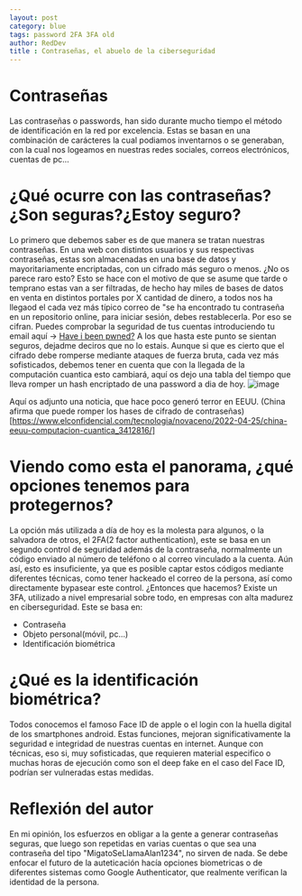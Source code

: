 ```yaml
---
layout: post
category: blue
tags: password 2FA 3FA old
author: RedDev
title : Contraseñas, el abuelo de la ciberseguridad 
---
```


# Contraseñas
Las contraseñas o passwords, han sido durante mucho tiempo el método de identificación en la red por excelencia.
Estas se basan en una combinación de carácteres la cual podiamos inventarnos o se generaban, con la cual nos logeamos en nuestras redes sociales, correos electrónicos, cuentas de pc...

# ¿Qué ocurre con las contraseñas?¿Son seguras?¿Estoy seguro?
Lo primero que debemos saber es de que manera se tratan nuestras contraseñas. 
En una web con distintos usuarios y sus respectivas contraseñas, estas son almacenadas en una base de datos y mayoritariamente encriptadas, con un cifrado más seguro o menos.
¿No os parece raro esto?
Esto se hace con el motivo de que se asume que tarde o temprano estas van a ser filtradas, de hecho hay miles de bases de datos en venta en distintos portales por X cantidad de dinero, a todos nos ha llegaod el cada vez más típico correo de "se ha encontrado tu contraseña en un repositorio online, para iniciar sesión, debes restablecerla.
Por eso se cifran.
Puedes comprobar la seguridad de tus cuentas introduciendo tu email aquí -> <a href="https://haveibeenpwned.com/">Have i been pwned?</a>
A los que hasta este punto se sientan seguros, dejadme deciros que no lo estais. Aunque si que es cierto que el cifrado debe romperse mediante ataques de fuerza bruta, cada vez más sofisticados, debemos tener en cuenta que con la llegada de la computación cuantica esto cambiará, aquí os dejo una tabla del tiempo que lleva romper un hash encriptado de una password a dia de hoy.
![image](https://github.com/reycotallo98/reycotallo98.github.io/assets/93315382/8c9833ec-4d2c-4b9a-907c-90edfae2e5f4)

Aquí os adjunto una noticia, que hace poco generó terror en EEUU.
(China afirma que puede romper los hases de cifrado de contraseñas)[https://www.elconfidencial.com/tecnologia/novaceno/2022-04-25/china-eeuu-computacion-cuantica_3412816/]

# Viendo como esta el panorama, ¿qué opciones tenemos para protegernos?
La opción más utilizada a día de hoy es la molesta para algunos, o la salvadora de otros, el 2FA(2 factor authentication), este se basa en un segundo control de seguridad además de la contraseña, normalmente un código enviado al número de teléfono o al correo vinculado a la cuenta.
Aún así, esto es insuficiente, ya que es posible captar estos códigos mediante diferentes técnicas, como tener hackeado el correo de la persona, así como directamente bypasear este control.
¿Entonces que hacemos?
Existe un 3FA, utilizado a nivel empresarial sobre todo, en empresas con alta madurez en ciberseguridad. Este se basa en:
- Contraseña
- Objeto personal(móvil, pc...)
- Identificación biométrica

# ¿Qué es la identificación biométrica?
Todos conocemos el famoso Face ID de apple o el login con la huella digital de los smartphones android.
Estas funciones, mejoran significativamente la seguridad e integridad de nuestras cuentas en internet.
Aunque con técnicas, eso si, muy sofisticadas, que requieren material especifico o muchas horas de ejecución como son el deep fake en el caso del Face ID, podrían ser vulneradas estas medidas.

# Reflexión del autor
En mi opinión, los esfuerzos en obligar a la gente a generar contraseñas seguras, que luego son repetidas en varias cuentas o que sea una contraseña del tipo "MigatoSeLlamaAlan1234", no sirven de nada.
Se debe enfocar el futuro de la auteticación hacía opciones biometricas o de diferentes sistemas como Google Authenticator, que realmente verifican la identidad de la persona.
